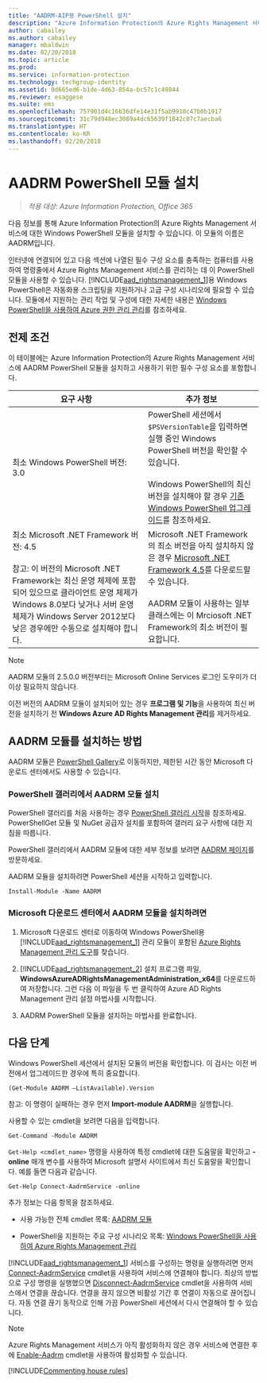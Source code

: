 ```yaml
---
title: "AADRM-AIP용 PowerShell 설치"
description: "Azure Information Protection의 Azure Rights Management 서비스용 Windows PowerShell 설치 지침 이 모듈의 이름은 AADRM입니다."
author: cabailey
ms.author: cabailey
manager: mbaldwin
ms.date: 02/20/2018
ms.topic: article
ms.prod: 
ms.service: information-protection
ms.technology: techgroup-identity
ms.assetid: 0d665ed6-b1de-4d63-854a-bc57c1c49844
ms.reviewer: esaggese
ms.suite: ems
ms.openlocfilehash: 757901d4c16b36dfe14e31f5ab9910c47b0b1917
ms.sourcegitcommit: 31c79d948ec3089a4dc65639f1842c07c7aecba6
ms.translationtype: HT
ms.contentlocale: ko-KR
ms.lasthandoff: 02/20/2018
---
```

# <a name="installing-the-aadrm-powershell-module"></a>AADRM PowerShell 모듈 설치

>*적용 대상: Azure Information Protection, Office 365*

다음 정보를 통해 Azure Information Protection의 Azure Rights Management 서비스에 대한 Windows PowerShell 모듈을 설치할 수 있습니다. 이 모듈의 이름은 AADRM입니다.

인터넷에 연결되어 있고 다음 섹션에 나열된 필수 구성 요소를 충족하는 컴퓨터를 사용하여 명령줄에서 Azure Rights Management 서비스를 관리하는 데 이 PowerShell 모듈을 사용할 수 있습니다. [!INCLUDE[aad_rightsmanagement_1](../includes/aad_rightsmanagement_1_md.md)]용 Windows PowerShell은 자동화용 스크립팅을 지원하거나 고급 구성 시나리오에 필요할 수 있습니다. 모듈에서 지원하는 관리 작업 및 구성에 대한 자세한 내용은 [Windows PowerShell을 사용하여 Azure 권한 관리 관리](administer-powershell.md)를 참조하세요.

## <a name="prerequisites"></a>전제 조건
이 테이블에는 Azure Information Protection의 Azure Rights Management 서비스에 AADRM PowerShell 모듈을 설치하고 사용하기 위한 필수 구성 요소를 포함합니다.

|요구 사항|추가 정보|
|---------------|--------------------|
|최소 Windows PowerShell 버전: 3.0|PowerShell 세션에서 `$PSVersionTable`을 입력하면 실행 중인 Windows PowerShell 버전을 확인할 수 있습니다. <br /><br /> Windows PowerShell의 최신 버전을 설치해야 할 경우 [기존 Windows PowerShell 업그레이드](/powershell/scripting/setup/installing-windows-powershell#upgrading-existing-windows-powershell)를 참조하세요.|
|최소 Microsoft .NET Framework 버전: 4.5<br /><br />참고: 이 버전의 Microsoft .NET Framework는 최신 운영 체제에 포함되어 있으므로 클라이언트 운영 체제가 Windows 8.0보다 낮거나 서버 운영 체제가 Windows Server 2012보다 낮은 경우에만 수동으로 설치해야 합니다.|Microsoft .NET Framework의 최소 버전을 아직 설치하지 않은 경우 [Microsoft .NET Framework 4.5](http://www.microsoft.com/download/details.aspx?id=30653)를 다운로드할 수 있습니다.<br /><br />AADRM 모듈이 사용하는 일부 클래스에는 이 Mrciosoft .NET Framework의 최소 버전이 필요합니다.|

> [!NOTE]
> AADRM 모듈의 2.5.0.0 버전부터는 Microsoft Online Services 로그인 도우미가 더 이상 필요하지 않습니다.
> 
> 이전 버전의 AADRM 모듈이 설치되어 있는 경우 **프로그램 및 기능**을 사용하여 최신 버전을 설치하기 전 **Windows Azure AD Rights Management 관리**를 제거하세요.


## <a name="how-to-install-the-aadrm-module"></a>AADRM 모듈를 설치하는 방법

AADRM 모듈은 [PowerShell Gallery](/powershell/gallery/readme)로 이동하지만, 제한된 시간 동안 Microsoft 다운로드 센터에서도 사용할 수 있습니다. 

### <a name="to-install-the-aadrm-module-from-the-powershell-gallery"></a>PowerShell 갤러리에서 AADRM 모듈 설치 

PowerShell 갤러리를 처음 사용하는 경우 [PowerShell 갤러리 시작](/powershell/gallery/psgallery/psgallery_gettingstarted)을 참조하세요. PowerShellGet 모듈 및 NuGet 공급자 설치를 포함하여 갤러리 요구 사항에 대한 지침을 따릅니다.

PowerShell 갤러리에서 AADRM 모듈에 대한 세부 정보를 보려면 [AADRM 페이지](https://www.powershellgallery.com/packages/AADRM)를 방문하세요.

AADRM 모듈을 설치하려면 PowerShell 세션을 시작하고 입력합니다.

    Install-Module -Name AADRM


### <a name="to-install-the-aadrm-module-from-the-microsoft-download-center"></a>Microsoft 다운로드 센터에서 AADRM 모듈을 설치하려면

1. Microsoft 다운로드 센터로 이동하여 Windows PowerShell용 [!INCLUDE[aad_rightsmanagement_1](../includes/aad_rightsmanagement_1_md.md)] 관리 모듈이 포함된 [Azure Rights Management 관리 도구](https://go.microsoft.com/fwlink/?LinkId=257721)를 찾습니다.

2. [!INCLUDE[aad_rightsmanagement_2](../includes/aad_rightsmanagement_2_md.md)] 설치 프로그램 파일, **WindowsAzureADRightsManagementAdministration_x64**를 다운로드하여 저장합니다. 그런 다음 이 파일을 두 번 클릭하여 Azure AD Rights Management 관리 설정 마법사를 시작합니다.

3.  AADRM PowerShell 모듈을 설치하는 마법사를 완료합니다.

## <a name="next-steps"></a>다음 단계
Windows PowerShell 세션에서 설치된 모듈의 버전을 확인합니다. 이 검사는 이전 버전에서 업그레이드한 경우에 특히 중요합니다.

```
(Get-Module AADRM –ListAvailable).Version
```

참고: 이 명령이 실패하는 경우 먼저 **Import-module AADRM**을 실행합니다.

사용할 수 있는 cmdlet을 보려면 다음을 입력합니다.

```
Get-Command -Module AADRM
```

`Get-Help <cmdlet_name>` 명령을 사용하여 특정 cmdlet에 대한 도움말을 확인하고 **-online** 매개 변수를 사용하여 Microsoft 설명서 사이트에서 최신 도움말을 확인합니다. 예를 들면 다음과 같습니다.

```
Get-Help Connect-AadrmService -online
```

추가 정보는 다음 항목을 참조하세요.

-   사용 가능한 전체 cmdlet 목록: [AADRM 모듈](/powershell/aadrm/vlatest/rightsmanagement)

-   PowerShell을 지원하는 주요 구성 시나리오 목록: [Windows PowerShell을 사용하여 Azure Rights Management 관리](administer-powershell.md)

[!INCLUDE[aad_rightsmanagement_1](../includes/aad_rightsmanagement_1_md.md)] 서비스를 구성하는 명령을 실행하려면 먼저 [Connect-AadrmService](/powershell/aadrm/vlatest/connect-aadrmservice) cmdlet을 사용하여 서비스에 연결해야 합니다. 최상의 방법으로 구성 명령을 실행했으면 [Disconnect-AadrmService](/powershell/aadrm/vlatest/disconnect-aadrmservice) cmdlet을 사용하여 서비스에서 연결을 끊습니다. 연결을 끊지 않으면 비활성 기간 후 연결이 자동으로 끊어집니다. 자동 연결 끊기 동작으로 인해 가끔 PowerShell 세션에서 다시 연결해야 할 수 있습니다. 

> [!NOTE]
> Azure Rights Management 서비스가 아직 활성화하지 않은 경우 서비스에 연결한 후에 [Enable-Aadrm](/powershell/aadrm/vlatest/enable-aadrm) cmdlet을 사용하여 활성화할 수 있습니다.


[!INCLUDE[Commenting house rules](../includes/houserules.md)]